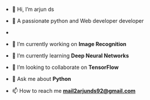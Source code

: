 - 👋 Hi, I’m arjun ds
- 👀 A passionate python and Web developer developer 
- 
- 🔭 I’m currently working on **Image Recognition**

- 🌱 I’m currently learning **Deep Neural Networks**

- 👯 I’m looking to collaborate on **TensorFlow**

- 💬 Ask me about **Python**

- 📫 How to reach me **mail2arjunds92@gmail.com**
